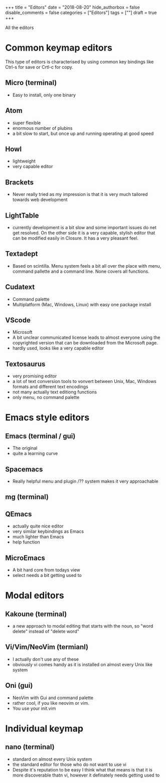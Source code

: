 +++
title = "Editors"
date = "2018-08-20"
hide_authorbox = false
disable_comments = false
categories = ["Editors"]
tags = [""]
draft = true
+++

All the editors

<!--more-->

# Common keymap editors

This type of editors is characterised by using common key bindings like Ctrl-s for save or Crtl-c for copy.

## Micro (terminal)
- Easy to install, only one binary
## Atom
- super flexible
- enormous number of plubins
- a bit slow to start, but once up and running operating at good speed
## Howl
- lightweight
- very capable editor
## Brackets
- Never really tried as my impression is that it is very much tailored towards web development
## LightTable
- currently development is a bit slow and some important issues do net get resolved. On the other side it is a very capable, stylish editor that can be modified easily in Closure. It has a very pleasant feel.
## Textadept
- Based on scintilla. Menu system feels a bit all over the place with menu, command pallette and a command line. None covers all functions.

## Cudatext
- Command palette
- Multiplatform (Mac, Windows, Linux) with easy one package install

## VScode
- Microsoft
- A bit unclear communicated license leads to almost everyone using the copyrighted version that can be downloaded from the Microsoft page.
- hardly used, looks like a very capable editor

## Textosaurus
- very promising editor
- a lot of text conversion tools to vonvert between Unix, Mac, Windows formats and different text encodings
- not many actually text editiong functions
- only menu, no command palette

# Emacs style editors

## Emacs (terminal / gui)
- The original
- quite a learning curve
## Spacemacs
- Really helpful menu and plugin /?? system makes it very approachable
## mg (terminal)
## QEmacs
- actually quite nice editor
- very similar keybindings as Emacs
- much lighter than Emacs
- help function
## MicroEmacs
- A bit hard core from todays view
- select needs a bit getting used to

# Modal editors

## Kakoune (terminal)
- a new approach to modal editing that starts with the noun, so "word delete" instead of "delete word"

## Vi/Vim/NeoVim (termianl)
- I actually don't use any of these
- obviously vi comes handy as it is installed on almost every Unix like system

## Oni (gui)
- NeoVim with Gui and command palette
- rather cool, if you like neovim or vim.
- You use your init.vim

# Individual keymap
## nano (terminal)
- standard on almost every Unix system
- the standard editor for those who do not want to use vi
- Despite it's reputation to be easy I think what that means is that it is more discoverable thatn vi, however it definately needs getting used to
